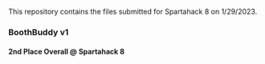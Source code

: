 This repository contains the files submitted for Spartahack 8 on 1/29/2023. 

### BoothBuddy v1
#### 2nd Place Overall @ Spartahack 8
